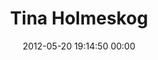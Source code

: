 ---
title: "Tina Holmeskog"
date: 2012-05-20 19:14:50 00:00
permalink: /tholmeskog
twitter: "tholmeskog"
likes: [252,427,426,287,429,466,100,73,425,137,1384]
id: 511
gravatar: "http://www.gravatar.com/avatar/0d6dc8d0b9202b17d6376e810884ddcf"
---